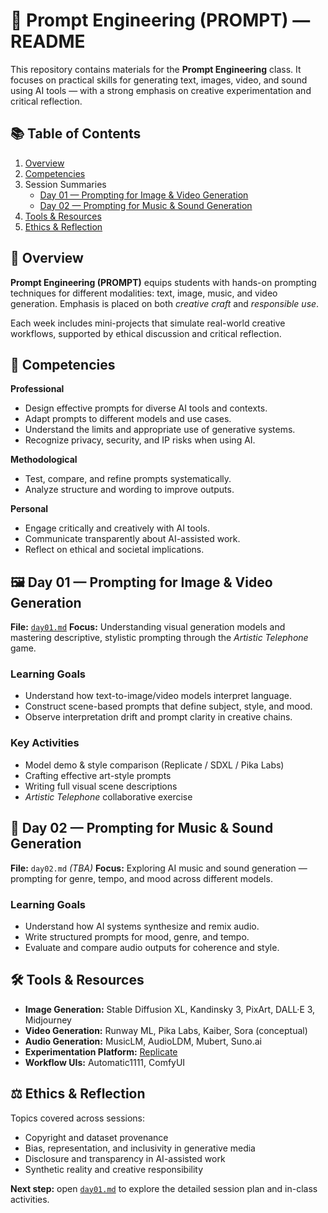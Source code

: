 # 📘 Prompt Engineering (PROMPT) — README

This repository contains materials for the **Prompt Engineering** class. It focuses on practical skills for generating text, images, video, and sound using AI tools — with a strong emphasis on creative experimentation and critical reflection.

## 📚 Table of Contents

1. [Overview](#-overview)
2. [Competencies](#-competencies)
3. Session Summaries
   - [Day 01 — Prompting for Image & Video Generation](#️-day-01--prompting-for-image--video-generation)
   - [Day 02 — Prompting for Music & Sound Generation](#-day-02--prompting-for-music--sound-generation)
4. [Tools & Resources](#️-tools--resources)
5. [Ethics & Reflection](#️-ethics--reflection)

## 🧭 Overview

**Prompt Engineering (PROMPT)** equips students with hands-on prompting techniques for different modalities: text, image, music, and video generation. Emphasis is placed on both _creative craft_ and _responsible use_.

Each week includes mini-projects that simulate real-world creative workflows, supported by ethical discussion and critical reflection.

## 🧩 Competencies

**Professional**

- Design effective prompts for diverse AI tools and contexts.
- Adapt prompts to different models and use cases.
- Understand the limits and appropriate use of generative systems.
- Recognize privacy, security, and IP risks when using AI.

**Methodological**

- Test, compare, and refine prompts systematically.
- Analyze structure and wording to improve outputs.

**Personal**

- Engage critically and creatively with AI tools.
- Communicate transparently about AI-assisted work.
- Reflect on ethical and societal implications.

## 🖼️ Day 01 — Prompting for Image & Video Generation

**File:** [`day01.md`](./day01.md)
**Focus:** Understanding visual generation models and mastering descriptive, stylistic prompting through the _Artistic Telephone_ game.

### Learning Goals

- Understand how text-to-image/video models interpret language.
- Construct scene-based prompts that define subject, style, and mood.
- Observe interpretation drift and prompt clarity in creative chains.

### Key Activities

- Model demo & style comparison (Replicate / SDXL / Pika Labs)
- Crafting effective art-style prompts
- Writing full visual scene descriptions
- _Artistic Telephone_ collaborative exercise

## 🎵 Day 02 — Prompting for Music & Sound Generation

**File:** `day02.md` _(TBA)_
**Focus:** Exploring AI music and sound generation — prompting for genre, tempo, and mood across different models.

### Learning Goals

- Understand how AI systems synthesize and remix audio.
- Write structured prompts for mood, genre, and tempo.
- Evaluate and compare audio outputs for coherence and style.

## 🛠️ Tools & Resources

- **Image Generation:** Stable Diffusion XL, Kandinsky 3, PixArt, DALL·E 3, Midjourney
- **Video Generation:** Runway ML, Pika Labs, Kaiber, Sora (conceptual)
- **Audio Generation:** MusicLM, AudioLDM, Mubert, Suno.ai
- **Experimentation Platform:** [Replicate](https://replicate.com)
- **Workflow UIs:** Automatic1111, ComfyUI

## ⚖️ Ethics & Reflection

Topics covered across sessions:

- Copyright and dataset provenance
- Bias, representation, and inclusivity in generative media
- Disclosure and transparency in AI-assisted work
- Synthetic reality and creative responsibility

**Next step:** open [`day01.md`](./day01.md) to explore the detailed session plan and in-class activities.
